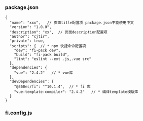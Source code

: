 ### package.json

    {
      "name": "xxx",   // 页面title配置项 package.json不能使用中文
      "version": "1.0.0",
      "description": "xx",  // 页面description配置项
      "author": "cjtir",
      "private": true,
      "scripts": {  // * npm 快捷命令配置项
        "dev": "fi-pack dev",
        "build": "fi-pack build",
        "lint": "eslint --ext .js,.vue src"
      },
      "dependencies": {
        "vue": "2.4.2"   // * vue库
      },
      "devDependencies": {
        "@360es/fi": "^10.1.4",  // * fi 库
        "vue-template-compiler": "2.4.2"   // * 编译template模版库
      }
    }
    
### fi.config.js


